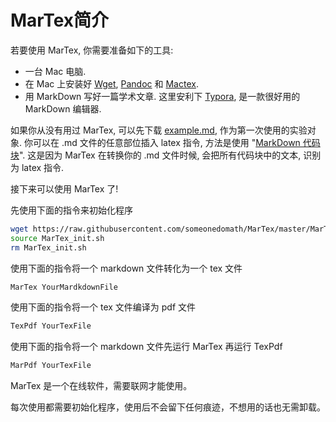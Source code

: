# MarTex简介

若要使用 MarTex, 你需要准备如下的工具:

- 一台 Mac 电脑. 
- 在 Mac 上安装好 [Wget](https://en.wikipedia.org/wiki/Wget), [Pandoc](http://pandoc.org) 和 [Mactex](https://www.tug.org/mactex/).
- 用 MarkDown 写好一篇学术文章. 这里安利下 [Typora](https://typora.io), 是一款很好用的 MarkDown 编辑器.

如果你从没有用过 MarTex, 可以先下载 [example.md](https://raw.githubusercontent.com/someonedomath/MarTex/master/example.md), 作为第一次使用的实验对象. 
你可以在 .md 文件的任意部位插入 latex 指令, 方法是使用 "[MarkDown 代码块](http://xianbai.me/learn-md/article/extension/code-blocks-and-highlighting.html)".
这是因为 MarTex 在转换你的 .md 文件时候, 会把所有代码块中的文本, 识别为 latex 指令.

接下来可以使用 MarTex 了! 

先使用下面的指令来初始化程序

```bash
wget https://raw.githubusercontent.com/someonedomath/MarTex/master/MarTex_init.sh
source MarTex_init.sh
rm MarTex_init.sh
```

使用下面的指令将一个 markdown 文件转化为一个 tex 文件

```bash
MarTex YourMardkdownFile
```

使用下面的指令将一个  tex 文件编译为 pdf 文件

```tex
TexPdf YourTexFile
```

使用下面的指令将一个 markdown 文件先运行 MarTex 再运行 TexPdf

```bash
MarPdf YourTexFile
```

MarTex 是一个在线软件，需要联网才能使用。

每次使用都需要初始化程序，使用后不会留下任何痕迹，不想用的话也无需卸载。